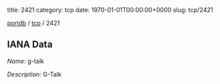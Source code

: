 title: 2421
category: tcp
date: 1970-01-01T00:00:00+0000
slug: tcp/2421

[portdb](/) / [tcp](/category/tcp.html) / 2421


## IANA Data

_Name:_ g-talk

_Description:_ G-Talk

